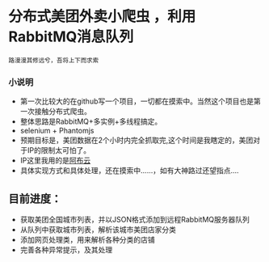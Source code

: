 分布式美团外卖小爬虫 ，利用RabbitMQ消息队列
===
`路漫漫其修远兮，吾将上下而求索`
### 小说明

* 第一次比较大的在github写一个项目，一切都在摸索中。当然这个项目也是第一次接触分布式爬虫。<br>
* 整体思路是RabbitMQ+多实例+多线程搞定。
* selenium + Phantomjs
* 预期目标是，美团数据在2个小时内完全抓取完,这个时间是我瞎定的，美团对于IP的限制太可怕了。<br>
* IP这里我用的是[阿布云](https://www.abuyun.com/"阿布云")	<br>
* 具体实现方式和具体处理，还在摸索中......，如有大神路过还望指点....

## 目前进度：

* 获取美团全国城市列表，并以JSON格式添加到远程RabbitMQ服务器队列<br>
* 从队列中获取城市列表，解析该城市美团店家分类<br>
* 添加网页处理类，用来解析各种分类的店铺
* 完善各种异常提示，及其处理



